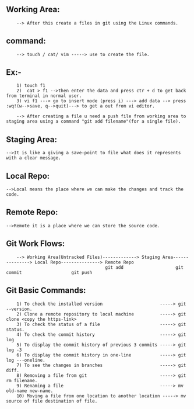 Working Area:
------------

		--> After this create a files in git using the Linux commands.

command:
--------

		--> touch / cat/ vim -----> use to create the file.

Ex:-
----

		1) touch f1
		2)  cat > f1 -->then enter the data and press ctr + d to get back from terminal in normal user.
		3) vi f1 ---> go to insert mode (press i) ---> add data --> press :wq!(w-->save, q-->quit)---> to get a out from vi editor.
		
		--> After creating a file u need a push file from working area to staging area using a command "git add filename"(for a single file).

Staging Area:
------------
	-->It is like a giving a save-point to file what does it represents with a clear message.

Local Repo:
-----------
	-->Local means the place where we can make the changes and track the code.

Remote Repo:
------------
	-->Remote it is a place where we can store the source code.



Git Work Flows:
---------------

		--> Working Area(Untracked Files)-------------> Staging Area---------------> Local Repo---------------> Remote Repo 
		                                  git add                    git commit                   git push

Git Basic Commands:
-------------------

		1) To check the installed version                      -----> git --version.
		2) Clone a remote repository to local machine          -----> git clone <copy the https-link>
		3) To check the status of a file                       -----> git status.
		4) To check the commit history                         -----> git log 
		5) To display the commit history of previous 3 commits -----> git log -3
		6) To display the commit history in one-line           -----> git log ---oneline.
		7) To see the changes in branches                      -----> git diff.
		8) Removing a file from git                            -----> git rm filename.
		9) Renaming a file                                     -----> mv old-name new-name.
		10) Moving a file from one location to another location -----> mv source of file destination of file.
